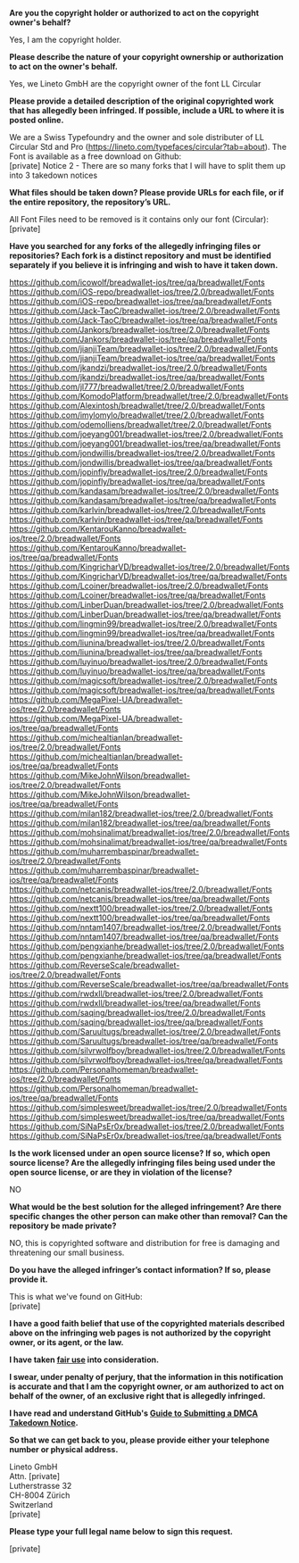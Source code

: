 **Are you the copyright holder or authorized to act on the copyright owner's behalf?**  
  
Yes, I am the copyright holder.  
  
**Please describe the nature of your copyright ownership or authorization to act on the owner's behalf.**  
  
Yes, we Lineto GmbH are the copyright owner of the font LL Circular  
  
**Please provide a detailed description of the original copyrighted work that has allegedly been infringed. If possible, include a URL to where it is posted online.**  
  
We are a Swiss Typefoundry and the owner and sole distributer of LL Circular Std and Pro (https://lineto.com/typefaces/circular?tab=about). The Font is available as a free download on Github:  
[private]
Notice 2 - There are so many forks that I will have to split them up into 3 takedown notices  
  
**What files should be taken down? Please provide URLs for each file, or if the entire repository, the repository’s URL.**  
  
All Font Files need to be removed is it contains only our font (Circular):  
[private]  
  
**Have you searched for any forks of the allegedly infringing files or repositories? Each fork is a distinct repository and must be identified separately if you believe it is infringing and wish to have it taken down.**  
  
https://github.com/icowolf/breadwallet-ios/tree/qa/breadwallet/Fonts  
https://github.com/iOS-repo/breadwallet-ios/tree/2.0/breadwallet/Fonts  
https://github.com/iOS-repo/breadwallet-ios/tree/qa/breadwallet/Fonts  
https://github.com/Jack-TaoC/breadwallet-ios/tree/2.0/breadwallet/Fonts  
https://github.com/Jack-TaoC/breadwallet-ios/tree/qa/breadwallet/Fonts  
https://github.com/Jankors/breadwallet-ios/tree/2.0/breadwallet/Fonts  
https://github.com/Jankors/breadwallet-ios/tree/qa/breadwallet/Fonts  
https://github.com/jianjiTeam/breadwallet-ios/tree/2.0/breadwallet/Fonts  
https://github.com/jianjiTeam/breadwallet-ios/tree/qa/breadwallet/Fonts  
https://github.com/jkandzi/breadwallet-ios/tree/2.0/breadwallet/Fonts  
https://github.com/jkandzi/breadwallet-ios/tree/qa/breadwallet/Fonts  
https://github.com/jl777/breadwallet/tree/2.0/breadwallet/Fonts  
https://github.com/KomodoPlatform/breadwallet/tree/2.0/breadwallet/Fonts  
https://github.com/Alexintosh/breadwallet/tree/2.0/breadwallet/Fonts  
https://github.com/imylomylo/breadwallet/tree/2.0/breadwallet/Fonts  
https://github.com/odemolliens/breadwallet/tree/2.0/breadwallet/Fonts  
https://github.com/joeyang001/breadwallet-ios/tree/2.0/breadwallet/Fonts  
https://github.com/joeyang001/breadwallet-ios/tree/qa/breadwallet/Fonts  
https://github.com/jondwillis/breadwallet-ios/tree/2.0/breadwallet/Fonts  
https://github.com/jondwillis/breadwallet-ios/tree/qa/breadwallet/Fonts  
https://github.com/jopinfly/breadwallet-ios/tree/2.0/breadwallet/Fonts  
https://github.com/jopinfly/breadwallet-ios/tree/qa/breadwallet/Fonts  
https://github.com/kandasam/breadwallet-ios/tree/2.0/breadwallet/Fonts  
https://github.com/kandasam/breadwallet-ios/tree/qa/breadwallet/Fonts  
https://github.com/karlvin/breadwallet-ios/tree/2.0/breadwallet/Fonts  
https://github.com/karlvin/breadwallet-ios/tree/qa/breadwallet/Fonts  
https://github.com/KentarouKanno/breadwallet-ios/tree/2.0/breadwallet/Fonts  
https://github.com/KentarouKanno/breadwallet-ios/tree/qa/breadwallet/Fonts  
https://github.com/KingricharVD/breadwallet-ios/tree/2.0/breadwallet/Fonts  
https://github.com/KingricharVD/breadwallet-ios/tree/qa/breadwallet/Fonts  
https://github.com/Lcoiner/breadwallet-ios/tree/2.0/breadwallet/Fonts  
https://github.com/Lcoiner/breadwallet-ios/tree/qa/breadwallet/Fonts  
https://github.com/LinberDuan/breadwallet-ios/tree/2.0/breadwallet/Fonts  
https://github.com/LinberDuan/breadwallet-ios/tree/qa/breadwallet/Fonts  
https://github.com/lingmin99/breadwallet-ios/tree/2.0/breadwallet/Fonts  
https://github.com/lingmin99/breadwallet-ios/tree/qa/breadwallet/Fonts  
https://github.com/liunina/breadwallet-ios/tree/2.0/breadwallet/Fonts  
https://github.com/liunina/breadwallet-ios/tree/qa/breadwallet/Fonts  
https://github.com/luyinuo/breadwallet-ios/tree/2.0/breadwallet/Fonts  
https://github.com/luyinuo/breadwallet-ios/tree/qa/breadwallet/Fonts  
https://github.com/magicsoft/breadwallet-ios/tree/2.0/breadwallet/Fonts  
https://github.com/magicsoft/breadwallet-ios/tree/qa/breadwallet/Fonts  
https://github.com/MegaPixel-UA/breadwallet-ios/tree/2.0/breadwallet/Fonts  
https://github.com/MegaPixel-UA/breadwallet-ios/tree/qa/breadwallet/Fonts  
https://github.com/michealtianlan/breadwallet-ios/tree/2.0/breadwallet/Fonts  
https://github.com/michealtianlan/breadwallet-ios/tree/qa/breadwallet/Fonts  
https://github.com/MikeJohnWilson/breadwallet-ios/tree/2.0/breadwallet/Fonts  
https://github.com/MikeJohnWilson/breadwallet-ios/tree/qa/breadwallet/Fonts  
https://github.com/milan182/breadwallet-ios/tree/2.0/breadwallet/Fonts  
https://github.com/milan182/breadwallet-ios/tree/qa/breadwallet/Fonts  
https://github.com/mohsinalimat/breadwallet-ios/tree/2.0/breadwallet/Fonts  
https://github.com/mohsinalimat/breadwallet-ios/tree/qa/breadwallet/Fonts  
https://github.com/muharrembaspinar/breadwallet-ios/tree/2.0/breadwallet/Fonts  
https://github.com/muharrembaspinar/breadwallet-ios/tree/qa/breadwallet/Fonts  
https://github.com/netcanis/breadwallet-ios/tree/2.0/breadwallet/Fonts  
https://github.com/netcanis/breadwallet-ios/tree/qa/breadwallet/Fonts  
https://github.com/nextt100/breadwallet-ios/tree/2.0/breadwallet/Fonts  
https://github.com/nextt100/breadwallet-ios/tree/qa/breadwallet/Fonts  
https://github.com/nntam1407/breadwallet-ios/tree/2.0/breadwallet/Fonts  
https://github.com/nntam1407/breadwallet-ios/tree/qa/breadwallet/Fonts  
https://github.com/pengxianhe/breadwallet-ios/tree/2.0/breadwallet/Fonts  
https://github.com/pengxianhe/breadwallet-ios/tree/qa/breadwallet/Fonts  
https://github.com/ReverseScale/breadwallet-ios/tree/2.0/breadwallet/Fonts  
https://github.com/ReverseScale/breadwallet-ios/tree/qa/breadwallet/Fonts  
https://github.com/rwdxll/breadwallet-ios/tree/2.0/breadwallet/Fonts  
https://github.com/rwdxll/breadwallet-ios/tree/qa/breadwallet/Fonts  
https://github.com/saqing/breadwallet-ios/tree/2.0/breadwallet/Fonts  
https://github.com/saqing/breadwallet-ios/tree/qa/breadwallet/Fonts  
https://github.com/Saruultugs/breadwallet-ios/tree/2.0/breadwallet/Fonts  
https://github.com/Saruultugs/breadwallet-ios/tree/qa/breadwallet/Fonts  
https://github.com/silvrwolfboy/breadwallet-ios/tree/2.0/breadwallet/Fonts  
https://github.com/silvrwolfboy/breadwallet-ios/tree/qa/breadwallet/Fonts  
https://github.com/Personalhomeman/breadwallet-ios/tree/2.0/breadwallet/Fonts  
https://github.com/Personalhomeman/breadwallet-ios/tree/qa/breadwallet/Fonts  
https://github.com/simplesweet/breadwallet-ios/tree/2.0/breadwallet/Fonts  
https://github.com/simplesweet/breadwallet-ios/tree/qa/breadwallet/Fonts  
https://github.com/SiNaPsEr0x/breadwallet-ios/tree/2.0/breadwallet/Fonts  
https://github.com/SiNaPsEr0x/breadwallet-ios/tree/qa/breadwallet/Fonts  
  
**Is the work licensed under an open source license? If so, which open source license? Are the allegedly infringing files being used under the open source license, or are they in violation of the license?**  
  
NO  
  
**What would be the best solution for the alleged infringement? Are there specific changes the other person can make other than removal? Can the repository be made private?**  
  
NO, this is copyrighted software and distribution for free is damaging and threatening our small business.  
  
**Do you have the alleged infringer’s contact information? If so, please provide it.**  
  
This is what we've found on GitHub:  
[private]  
  
**I have a good faith belief that use of the copyrighted materials described above on the infringing web pages is not authorized by the copyright owner, or its agent, or the law.**  
  
**I have taken <a href="https://www.lumendatabase.org/topics/22">fair use</a> into consideration.**  
  
**I swear, under penalty of perjury, that the information in this notification is accurate and that I am the copyright owner, or am authorized to act on behalf of the owner, of an exclusive right that is allegedly infringed.**  
  
**I have read and understand GitHub's <a href="https://help.github.com/articles/guide-to-submitting-a-dmca-takedown-notice/">Guide to Submitting a DMCA Takedown Notice</a>.**  
  
**So that we can get back to you, please provide either your telephone number or physical address.**  
  
Lineto GmbH  
Attn. [private]  
Lutherstrasse 32  
CH-8004 Zürich  
Switzerland  
[private]  
  
**Please type your full legal name below to sign this request.**  
  
[private]    
